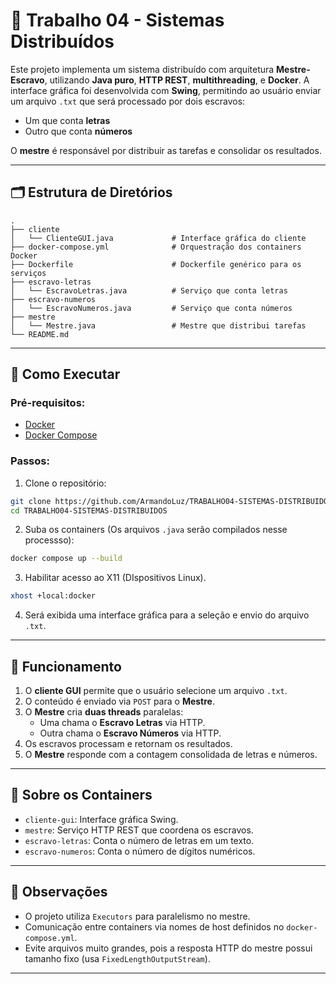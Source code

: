 
# 🧠 Trabalho 04 - Sistemas Distribuídos

Este projeto implementa um sistema distribuído com arquitetura **Mestre-Escravo**, utilizando **Java puro**, **HTTP REST**, **multithreading**, e **Docker**. A interface gráfica foi desenvolvida com **Swing**, permitindo ao usuário enviar um arquivo `.txt` que será processado por dois escravos:

- Um que conta **letras**
- Outro que conta **números**

O **mestre** é responsável por distribuir as tarefas e consolidar os resultados.

---

## 🗂 Estrutura de Diretórios

```
.
├── cliente        
│   └── ClienteGUI.java             # Interface gráfica do cliente
├── docker-compose.yml              # Orquestração dos containers Docker
├── Dockerfile                      # Dockerfile genérico para os serviços
├── escravo-letras
│   └── EscravoLetras.java          # Serviço que conta letras
├── escravo-numeros
│   └── EscravoNumeros.java         # Serviço que conta números
├── mestre
│   └── Mestre.java                 # Mestre que distribui tarefas
└── README.md
```

---

## 🚀 Como Executar

### Pré-requisitos:
- [Docker](https://www.docker.com/)
- [Docker Compose](https://docs.docker.com/compose/)

### Passos:

1. Clone o repositório:
```bash
git clone https://github.com/ArmandoLuz/TRABALHO04-SISTEMAS-DISTRIBUIDOS.git
cd TRABALHO04-SISTEMAS-DISTRIBUIDOS
```

2. Suba os containers (Os arquivos `.java` serão compilados nesse processso):
```bash
docker compose up --build
```

3. Habilitar acesso ao X11 (DIspositivos Linux).
```bash 
xhost +local:docker
```

4. Será exibida uma interface gráfica para a seleção e envio do arquivo `.txt`.
---

## 🧪 Funcionamento

1. O **cliente GUI** permite que o usuário selecione um arquivo `.txt`.
2. O conteúdo é enviado via `POST` para o **Mestre**.
3. O **Mestre** cria **duas threads** paralelas:
   - Uma chama o **Escravo Letras** via HTTP.
   - Outra chama o **Escravo Números** via HTTP.
4. Os escravos processam e retornam os resultados.
5. O **Mestre** responde com a contagem consolidada de letras e números.

---

## 🐳 Sobre os Containers

- `cliente-gui`: Interface gráfica Swing.
- `mestre`: Serviço HTTP REST que coordena os escravos.
- `escravo-letras`: Conta o número de letras em um texto.
- `escravo-numeros`: Conta o número de dígitos numéricos.

---

## 📌 Observações

- O projeto utiliza `Executors` para paralelismo no mestre.
- Comunicação entre containers via nomes de host definidos no `docker-compose.yml`.
- Evite arquivos muito grandes, pois a resposta HTTP do mestre possui tamanho fixo (usa `FixedLengthOutputStream`).

---